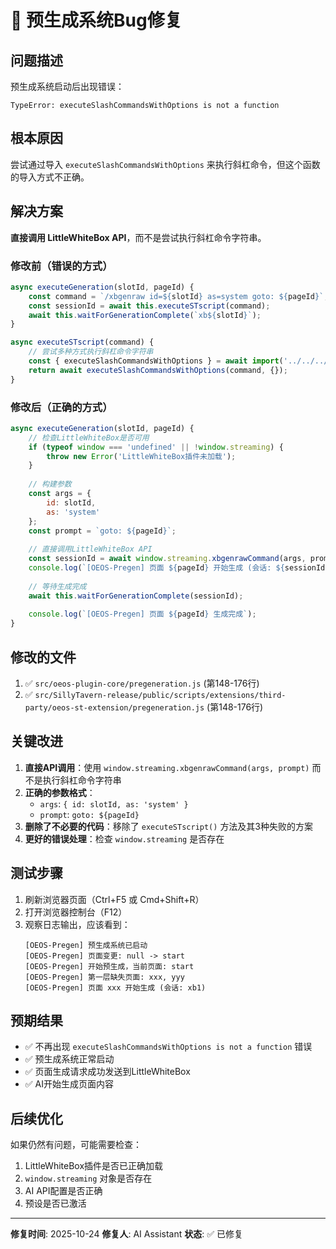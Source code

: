# 🐛 预生成系统Bug修复

## 问题描述

预生成系统启动后出现错误：
```
TypeError: executeSlashCommandsWithOptions is not a function
```

## 根本原因

尝试通过导入 `executeSlashCommandsWithOptions` 来执行斜杠命令，但这个函数的导入方式不正确。

## 解决方案

**直接调用 LittleWhiteBox API**，而不是尝试执行斜杠命令字符串。

### 修改前（错误的方式）

```javascript
async executeGeneration(slotId, pageId) {
    const command = `/xbgenraw id=${slotId} as=system goto: ${pageId}`;
    const sessionId = await this.executeSTscript(command);
    await this.waitForGenerationComplete(`xb${slotId}`);
}

async executeSTscript(command) {
    // 尝试多种方式执行斜杠命令字符串
    const { executeSlashCommandsWithOptions } = await import('../../../../script.js');
    return await executeSlashCommandsWithOptions(command, {});
}
```

### 修改后（正确的方式）

```javascript
async executeGeneration(slotId, pageId) {
    // 检查LittleWhiteBox是否可用
    if (typeof window === 'undefined' || !window.streaming) {
        throw new Error('LittleWhiteBox插件未加载');
    }
    
    // 构建参数
    const args = {
        id: slotId,
        as: 'system'
    };
    const prompt = `goto: ${pageId}`;
    
    // 直接调用LittleWhiteBox API
    const sessionId = await window.streaming.xbgenrawCommand(args, prompt);
    console.log(`[OEOS-Pregen] 页面 ${pageId} 开始生成 (会话: ${sessionId})`);
    
    // 等待生成完成
    await this.waitForGenerationComplete(sessionId);
    
    console.log(`[OEOS-Pregen] 页面 ${pageId} 生成完成`);
}
```

## 修改的文件

1. ✅ `src/oeos-plugin-core/pregeneration.js` (第148-176行)
2. ✅ `src/SillyTavern-release/public/scripts/extensions/third-party/oeos-st-extension/pregeneration.js` (第148-176行)

## 关键改进

1. **直接API调用**：使用 `window.streaming.xbgenrawCommand(args, prompt)` 而不是执行斜杠命令字符串
2. **正确的参数格式**：
   - `args`: `{ id: slotId, as: 'system' }`
   - `prompt`: `goto: ${pageId}`
3. **删除了不必要的代码**：移除了 `executeSTscript()` 方法及其3种失败的方案
4. **更好的错误处理**：检查 `window.streaming` 是否存在

## 测试步骤

1. 刷新浏览器页面（Ctrl+F5 或 Cmd+Shift+R）
2. 打开浏览器控制台（F12）
3. 观察日志输出，应该看到：
   ```
   [OEOS-Pregen] 预生成系统已启动
   [OEOS-Pregen] 页面变更: null -> start
   [OEOS-Pregen] 开始预生成，当前页面: start
   [OEOS-Pregen] 第一层缺失页面: xxx, yyy
   [OEOS-Pregen] 页面 xxx 开始生成 (会话: xb1)
   ```

## 预期结果

- ✅ 不再出现 `executeSlashCommandsWithOptions is not a function` 错误
- ✅ 预生成系统正常启动
- ✅ 页面生成请求成功发送到LittleWhiteBox
- ✅ AI开始生成页面内容

## 后续优化

如果仍然有问题，可能需要检查：
1. LittleWhiteBox插件是否已正确加载
2. `window.streaming` 对象是否存在
3. AI API配置是否正确
4. 预设是否已激活

---

**修复时间**: 2025-10-24
**修复人**: AI Assistant
**状态**: ✅ 已修复


